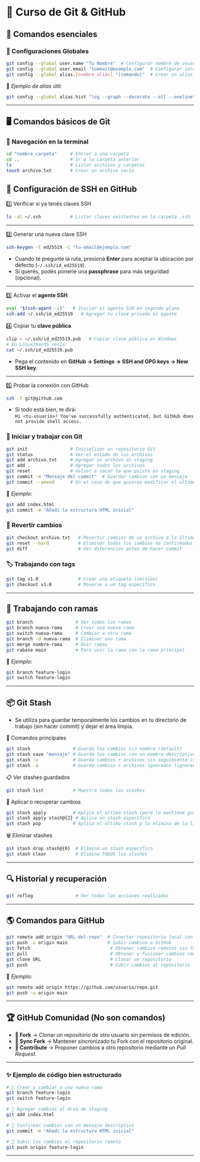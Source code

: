 # 🚀 Curso de Git & GitHub  

## 📌 Comandos esenciales  

### 🔧 Configuraciones Globales  

```bash
git config --global user.name "Tu Nombre"  # Configurar nombre de usuario
git config --global user.email "tuemail@example.com"  # Configurar correo electrónico
git config --global alias.[nombre_alias] "[comando]"  # Crear un alias personalizado
```
📌 *Ejemplo de alias útil:*  
```bash
git config --global alias.hist "log --graph --decorate --all --oneline"
```

---

## 🖥️ Comandos básicos de Git  

### 📂 Navegación en la terminal  

```bash
cd "nombre_carpeta"     # Entrar a una carpeta  
cd ..                   # Ir a la carpeta anterior  
ls                      # Listar archivos y carpetas  
touch archivo.txt       # Crear un archivo vacío  
```
## 🔐 Configuración de SSH en GitHub  

1️⃣ Verificar si ya tenés claves SSH  
```bash
ls -al ~/.ssh           # Listar claves existentes en la carpeta .ssh  
```
---
2️⃣ Generar una nueva clave SSH  
```bash
ssh-keygen -t ed25519 -C "tu-email@ejemplo.com"
```
- Cuando te pregunte la ruta, presioná **Enter** para aceptar la ubicación por defecto (`~/.ssh/id_ed25519`).  
- Si querés, podés ponerle una **passphrase** para más seguridad (opcional).  
---
3️⃣ Activar el **agente SSH**  
```bash
eval "$(ssh-agent -s)"   # Iniciar el agente SSH en segundo plano  
ssh-add ~/.ssh/id_ed25519   # Agregar tu clave privada al agente  
```
4️⃣ Copiar tu **clave pública**  
```bash
clip < ~/.ssh/id_ed25519.pub   # Copiar clave pública en Windows  
# En Linux/macOS sería:
cat ~/.ssh/id_ed25519.pub
```
- Pega el contenido en **GitHub → Settings → SSH and GPG keys → New SSH key**.  
---
5️⃣ Probar la conexión con GitHub  
```bash
ssh -T git@github.com
```
- Si todo está bien, te dirá:  
  `Hi <tu-usuario>! You've successfully authenticated, but GitHub does not provide shell access.`  

### 🔨 Iniciar y trabajar con Git  

```bash
git init                # Inicializar un repositorio Git  
git status              # Ver el estado de los archivos  
git add archivo.txt     # Agregar un archivo al staging  
git add .               # Agregar todos los archivos
git reset               # Volver a sacar lo que psiste en staging
git commit -m "Mensaje del commit"  # Guardar cambios con un mensaje
git commit --amend      # En el caso de que quieras modificar el ultimo commit
```

📌 *Ejemplo:*  
```bash
git add index.html
git commit -m "Añadí la estructura HTML inicial"
```

### 🔄 Revertir cambios  

```bash
git checkout archivo.txt   # Revertir cambios de un archivo a la última versión confirmada  
git reset --hard           # Eliminar todos los cambios no confirmados  
git diff                   # Ver diferencias antes de hacer commit  
```

### 🏷️ Trabajando con tags  

```bash
git tag v1.0               # Crear una etiqueta (versión)  
git checkout v1.0          # Moverse a un tag específico  
```

---

## 🌿 Trabajando con ramas  

```bash
git branch                # Ver todas las ramas  
git branch nueva-rama     # Crear una nueva rama  
git switch nueva-rama     # Cambiar a otra rama  
git branch -d nueva-rama  # Eliminar una rama  
git merge nombre-rama     # Unir ramas
git rabase main           # Para unir la rama con la rama principal
```

📌 *Ejemplo:*  
```bash
git branch feature-login
git switch feature-login
```

---

## 📦 Git Stash 

- Se utiliza para guardar temporalmente los cambios en tu directorio de trabajo (sin hacer commit) y dejar el área limpia.

🔨 Comandos principales

```bash
git stash                # Guarda los cambios sin nombre (default)
git stash save "mensaje" # Guarda los cambios con un nombre descriptivo
git stash -u             # Guarda cambios + archivos sin seguimiento (untracked)
git stash -a             # Guarda cambios + archivos ignorados (ignored)
```

📋 Ver stashes guardados
```bash
git stash list           # Muestra todos los stashes
```

📂 Aplicar o recuperar cambios
```bash
git stash apply          # Aplica el último stash (pero lo mantiene guardado)
git stash apply stash@{2} # Aplica un stash específico
git stash pop            # Aplica el último stash y lo elimina de la lista
```

🗑️ Eliminar stashes
```bash
git stash drop stash@{0}  # Elimina un stash específico
git stash clear           # Elimina TODOS los stashes
```

---

## 🔍 Historial y recuperación  

```bash
git reflog                # Ver todas las acciones realizadas  
```

---

## 🌎 Comandos para GitHub  

```bash
git remote add origin "URL-del-repo"  # Conectar repositorio local con GitHub  
git push -u origin main               # Subir cambios a GitHub  
git fetch                              # Obtener cambios remotos sin fusionarlos  
git pull                               # Obtener y fusionar cambios remotos  
git clone URL                          # Clonar un repositorio  
git push                               # Subir cambios al repositorio  
```

📌 *Ejemplo:*  
```bash
git remote add origin https://github.com/usuario/repo.git
git push -u origin main
```

---

## 🏆  GitHub Comunidad (No son comandos)  

- **🔀 Fork** → Clonar un repositorio de otro usuario sin permisos de edición.  
- **🔄 Sync Fork** → Mantener sincronizado tu Fork con el repositorio original.  
- **🤝 Contribute** → Proponer cambios a otro repositorio mediante un *Pull Request*.  

---

### ✨ Ejemplo de código bien estructurado  

```bash
# 🔀 Crear y cambiar a una nueva rama
git branch feature-login  
git switch feature-login  

# 📌 Agregar cambios al área de staging
git add index.html  

# 💾 Confirmar cambios con un mensaje descriptivo
git commit -m "Añadí la estructura HTML inicial"  

# 🚀 Subir los cambios al repositorio remoto
git push origin feature-login  
```

---
